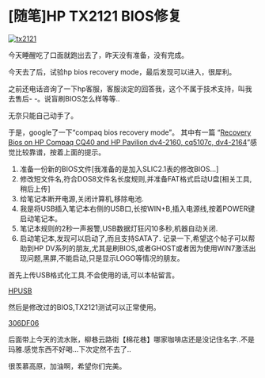 # [随笔]HP TX2121 BIOS修复

[![tx2121](https://attachment.soulteary.com/2011/02/17/tx2121.jpg "tx2121")](https://attachment.soulteary.com/2011/02/17/tx2121.jpg) 

今天睡醒吃了口面就跑出去了，昨天没有准备，没有完成。

今天去了后，试验hp bios recovery mode，最后发现可以进入，很犀利。 

之前还电话咨询了一下hp客服，客服淡定的回答我，这个不属于技术支持，叫我去售后- -。说盲刷BIOS怎么样等等.. 

无奈只能自己动手了。  

于是，google了一下“compaq bios recovery mode”。 其中有一篇 “[Recovery Bios on HP Compaq CQ40 and HP Pavilion dv4-2160, cq5107c, dv4-2164](http://www.laptopndriver.com/hp/recovery-bios-on-hp-compaq-cq40-and-hp-pavilion-dv4-2160-cq5107c-dv4-2164.html)”感觉比较靠谱，按着上面的提示。 

1. 准备一份新的BIOS文件[我准备的是加入SLIC2.1表的修改BIOS...] 
2. 修改短文件名,符合DOS8文件名长度规则,并准备FAT格式启动U盘[相关工具,稍后上传] 
3. 给笔记本断开电源,关闭计算机,移除电池. 
4. 我是将USB插入笔记本右侧的USB口,长按WIN+B,插入电源线,按着POWER键启动笔记本。 
5. 笔记本规则的2秒一声报警,USB数据灯狂闪10多秒,机器自动关闭. 
6. 启动笔记本,发现可以启动了,而且支持SATA了. 记录一下,希望这个帖子可以帮助到HP DV系列的朋友,尤其是刷BIOS,或者GHOST或者因为使用WIN7激活出现问题,黑屏,不能启动,只是显示LOGO等情况的朋友。


首先上传USB格式化工具.不会使用的话,可以本帖留言。

[HPUSB](https://attachment.soulteary.com/2011/02/HPUSB.rar) 

然后是修改过的BIOS,TX2121测试可以正常使用。 

[306DF06](https://attachment.soulteary.com/2011/02/306DF06.rar) 

后面带上今天的流水账，柳巷云路街【棉花巷】哪家咖啡店还是没记住名字..不是玛雅.感觉东西不好喝...下次定然不去了.. 

很羡慕高原，加油啊，希望你们完美。

